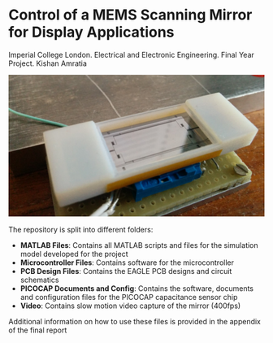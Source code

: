 # Control of a MEMS Scanning Mirror for Display Applications
Imperial College London. Electrical and Electronic Engineering. 
Final Year Project. Kishan Amratia

![MEMS Scanning Mirror](cover.png)

The repository is split into different folders: 

* __MATLAB Files__: Contains all MATLAB scripts and files for the simulation model developed for the project
* __Microcontroller Files__: Contains software for the microcontroller
* __PCB Design Files__: Contains the EAGLE PCB designs and circuit schematics
* __PICOCAP Documents and Config__: Contains the software, documents and configuration files for the PICOCAP capacitance sensor chip
* __Video__: Contains slow motion video capture of the mirror (400fps)

Additional information on how to use these files is provided in the appendix of the final report



